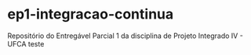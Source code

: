 # ep1-integracao-continua
Repositório do Entregável Parcial 1 da disciplina de Projeto Integrado IV - UFCA
teste

